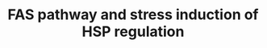 ---
annotations:
- type: Pathway Ontology
  value: FasL mediated signaling pathway
authors:
- 169.230.77.174
- MaintBot
- Thomas
- Khanspers
- Christine Chichester
- L Dupuis
- Ddigles
- Eweitz
description: 'This pathway describes the Fas induced apoptosis and interplay with
  Hsp27 in response to stress.  More info: [http://www.biocarta.com/pathfiles/h_hsp27Pathway.asp
  BioCarta].'
last-edited: 2021-05-23
organisms:
- Mus musculus
redirect_from:
- /index.php/Pathway:WP571
- /instance/WP571
schema-jsonld:
- '@context': https://schema.org/
  '@id': https://wikipathways.github.io/pathways/WP571.html
  '@type': Dataset
  creator:
    '@type': Organization
    name: WikiPathways
  description: 'This pathway describes the Fas induced apoptosis and interplay with
    Hsp27 in response to stress.  More info: [http://www.biocarta.com/pathfiles/h_hsp27Pathway.asp
    BioCarta].'
  keywords:
  - ''
  - Map3k7
  - Phosphate
  - Lmnb1
  - Lmnb2
  - Ripk2
  - Arhgdib
  - Casp8
  - Daxx
  - Dffa
  - Rb1
  - Jun
  - Apaf1
  - Casp7
  - Mapkapk2
  - Cell Survival
  - Glutathione
  - Pak2
  - FAP-1
  - Fasl
  - Casp3
  - Tnf
  - Casp6
  - Il1a
  - NFK-B Pathway
  - Mapkapk3
  - Bcl2
  - Prkdc
  - Dffb
  - Cflar
  - Ceramide
  - Apoptosis
  - CASP10
  - Pak1
  - Faf1
  - Mapk8
  - Fadd
  - Lmna
  - Spna2
  - Parp1
  - actin
  - Map3k1
  - Casp9
  - Gm10108
  - Map2k4
  - Fas
  - Hspb1
  license: CC0
  name: FAS pathway and stress induction of HSP regulation
seo: CreativeWork
title: FAS pathway and stress induction of HSP regulation
wpid: WP571
---